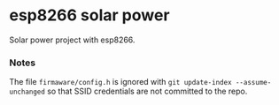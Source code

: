 # esp8266 solar power

Solar power project with esp8266.

### Notes

The file `firmaware/config.h` is ignored with `git update-index --assume-unchanged` so that SSID credentials are not committed to the repo.
